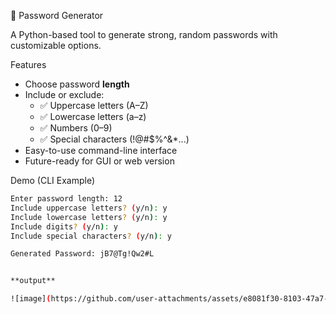  🔐 Password Generator

A Python-based tool to generate strong, random passwords with customizable options.

 Features

- Choose password **length**
- Include or exclude:
  - ✅ Uppercase letters (A–Z)
  - ✅ Lowercase letters (a–z)
  - ✅ Numbers (0–9)
  - ✅ Special characters (!@#$%^&*...)
- Easy-to-use command-line interface
- Future-ready for GUI or web version

 Demo (CLI Example)

```bash
Enter password length: 12
Include uppercase letters? (y/n): y
Include lowercase letters? (y/n): y
Include digits? (y/n): y
Include special characters? (y/n): y

Generated Password: jB7@Tg!Qw2#L


**output**

![image](https://github.com/user-attachments/assets/e8081f30-8103-47a7-aa41-2b832e864a81)
